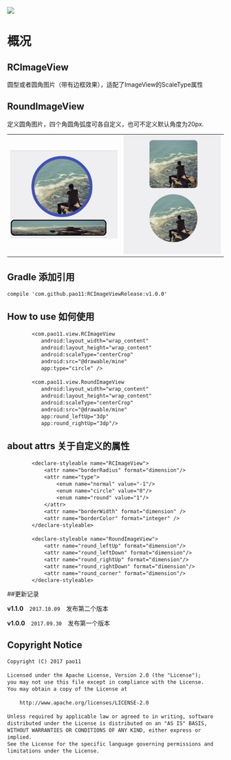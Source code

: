 [![](https://jitpack.io/v/pao11/RCImageViewRelease.svg)](https://jitpack.io/#pao11/RCImageViewRelease)

# 概况

## RCImageView
圆型或者圆角图片（带有边框效果），适配了ImageView的ScaleType属性

## RoundImageView
定义圆角图片，四个角圆角弧度可各自定义，也可不定义默认角度为20px.

<table>
    <tr>
        <td><img src="/image/image.png"></td>
        <td><img src="/image/image_two.png"></td>
    </tr>
</table>

## Gradle 添加引用
```
compile 'com.github.pao11:RCImageViewRelease:v1.0.0' 
```
## How to use 如何使用
```
        <com.pao11.view.RCImageView
           android:layout_width="wrap_content"
           android:layout_height="wrap_content"
           android:scaleType="centerCrop"
           android:src="@drawable/mine"
           app:type="circle" />
           
        <com.pao11.view.RoundImageView
           android:layout_width="wrap_content"
           android:layout_height="wrap_content"
           android:scaleType="centerCrop"
           android:src="@drawable/mine"
           app:round_leftUp="3dp"
           app:round_rightUp="3dp"/>
```

## about attrs 关于自定义的属性
```
	    <declare-styleable name="RCImageView">
    		<attr name="borderRadius" format="dimension"/>
    		<attr name="type">
    			<enum name="normal" value="-1"/>
    			<enum name="circle" value="0"/>
    			<enum name="round" value="1"/>
    		</attr>
    		<attr name="borderWidth" format="dimension" />
    		<attr name="borderColor" format="integer" />
    	</declare-styleable>
    
    	<declare-styleable name="RoundImageView">
    		<attr name="round_leftUp" format="dimension"/>
    		<attr name="round_leftDown" format="dimension"/>
    		<attr name="round_rightUp" format="dimension"/>
    		<attr name="round_rightDown" format="dimension"/>
    		<attr name="round_corner" format="dimension"/>
    	</declare-styleable>
 ```
 ##更新记录
 
 **v1.1.0**　`2017.10.09`　发布第二个版本
 
 **v1.0.0**　`2017.09.30`　发布第一个版本
 
 ## Copyright Notice ##
 ``` 
 Copyright (C) 2017 pao11
 
 Licensed under the Apache License, Version 2.0 (the "License");
 you may not use this file except in compliance with the License.
 You may obtain a copy of the License at
 
     http://www.apache.org/licenses/LICENSE-2.0
 
 Unless required by applicable law or agreed to in writing, software
 distributed under the License is distributed on an "AS IS" BASIS,
 WITHOUT WARRANTIES OR CONDITIONS OF ANY KIND, either express or implied.
 See the License for the specific language governing permissions and
 limitations under the License.
  ```
 

